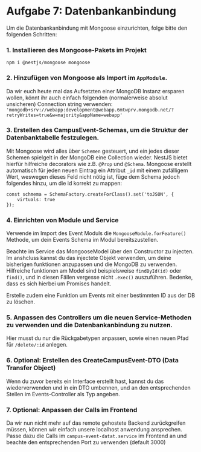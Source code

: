 # Aufgabe 7: Datenbankanbindung

Um die Datenbankanbindung mit Mongoose einzurichten, folge bitte den folgenden Schritten:

### 1. Installieren des Mongoose-Pakets im Projekt
```
npm i @nestjs/mongoose mongoose
```
### 2. Hinzufügen von Mongoose als Import im `AppModule`. 

Da wir euch heute mal das Aufsetzten einer MongoDB Instanz ersparen wollen, könnt ihr auch einfach folgenden (normalerweise absolut unsicheren) Connection string verwenden:
`'mongodb+srv://webapp:development@webapp.6mtwprv.mongodb.net/?retryWrites=true&w=majority&appName=webapp'`

### 3. Erstellen des CampusEvent-Schemas, um die Struktur der Datenbanktabelle festzulegen.

Mit Mongoose wird alles über ``Schemen`` gesteuert, und ein jedes dieser Schemen spielgelt in der MongoDB eine Collection wieder. NestJS bietet hierfür hilfreiche decorators wie z.B. `@Prop` und `@Schema`. Mongoose erstellt automatisch für jeden neuen Eintrag ein Attribut ``_id`` mit einem zufälligem Wert, weswegen dieses Feld nicht nötig ist, füge dem Schema jedoch folgendes hinzu, um die id korrekt zu mappen:
```
const schmema = SchemaFactory.createForClass().set('toJSON', {
    virtuals: true
});
```

### 4. Einrichten von Module und Service

Verwende im Import des Event Moduls die `MongooseModule.forFeature()` Methode, um dein Events Schema im Modul bereitszustellen. 

Beachte im Service das MongooseModel über den Constructor zu injecten. Im anshcluss kannst du das injectete Objekt verwenden, um deine bisherigen funktionen anzupassen und die MongoDB zu verwenden. Hilfreiche funktionen am Model sind beispielsweise `findById(id)` oder `find()`, und in diesen Fällen vergesse nicht `.exec()` auszuführen. Bedenke, dass es sich hierbei um Promises handelt.

Erstelle zudem eine Funktion um Events mit einer bestimmten ID aus der DB zu löschen.

### 5. Anpassen des Controllers um die neuen Service-Methoden zu verwenden und die Datenbankanbindung zu nutzen.

Hier musst du nur die Rückgabetypen anpassen, sowie einen neuen Pfad für `/delete/:id`
anlegen.

### 6. Optional: Erstellen des CreateCampusEvent-DTO (Data Transfer Object)

Wenn du zuvor bereits ein Interface erstellt hast, kannst du das wiederverwenden und in ein DTO umbennen, und an den entsprechenden Stellen im Events-Controller als Typ angeben.

### 7. Optional: Anpassen der Calls im Frontend

Da wir nun nicht mehr auf das remote gehostete Backend zurückgreifen müssen, können wir einfach unsere localhost anwendung ansprechen. Passe dazu die Calls im ``campus-event-datat.service`` im Frontend an und beachte den entsprechenden Port zu verwenden (default 3000)
